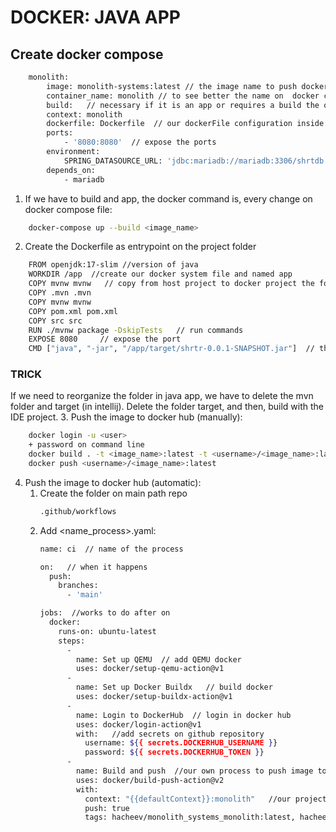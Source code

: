 # DOCKER: JAVA APP
## Create docker compose
```sh
    monolith:
        image: monolith-systems:latest // the image name to push docker
        container_name: monolith // to see better the name on  docker container ps command
        build:   // necessary if it is an app or requires a build the own app properly
        context: monolith
        dockerfile: Dockerfile  // our dockerFile configuration inside the app folder
        ports:
            - '8080:8080'  // expose the ports
        environment:
            SPRING_DATASOURCE_URL: 'jdbc:mariadb://mariadb:3306/shrtdb'
        depends_on:
            - mariadb
```
1. If we have to build and app, the docker command is, every change on docker compose file:
```sh
    docker-compose up --build <image_name>
```
2. Create the Dockerfile as entrypoint on the project folder
```sh
    FROM openjdk:17-slim //version of java
    WORKDIR /app  //create our docker system file and named app
    COPY mvnw mvnw   // copy from host project to docker project the folder
    COPY .mvn .mvn
    COPY mvnw mvnw
    COPY pom.xml pom.xml
    COPY src src
    RUN ./mvnw package -DskipTests   // run commands
    EXPOSE 8080     // expose the port
    CMD ["java", "-jar", "/app/target/shrtr-0.0.1-SNAPSHOT.jar"]  // the terminal command to up the app
```
### TRICK
If we need to reorganize the folder in java app, we have to delete the mvn folder and target (in intellij).
Delete the folder target, and then, build with the IDE project.
3. Push the image to docker hub (manually):
```sh
    docker login -u <user>
    + password on command line
    docker build . -t <image_name>:latest -t <username>/<image_name>:latest  // -t = tag, tag your last image and then tag to your Docker repository
    docker push <username>/<image_name>:latest
```
4. Push the image to docker hub (automatic):
    1. Create the folder on main path repo
        ```sh
        .github/workflows
        ```
    2. Add <name_process>.yaml:
        ```sh
        name: ci  // name of the process

        on:   // when it happens
          push:
            branches:
              - 'main'
        
        jobs:  //works to do after on
          docker:
            runs-on: ubuntu-latest
            steps:
              -
                name: Set up QEMU  // add QEMU docker
                uses: docker/setup-qemu-action@v1
              -
                name: Set up Docker Buildx   // build docker
                uses: docker/setup-buildx-action@v1
              -
                name: Login to DockerHub  // login in docker hub
                uses: docker/login-action@v1
                with:   //add secrets on github repository
                  username: ${{ secrets.DOCKERHUB_USERNAME }}
                  password: ${{ secrets.DOCKERHUB_TOKEN }}
              -
                name: Build and push  //our own process to push image to docker
                uses: docker/build-push-action@v2
                with:  
                  context: "{{defaultContext}}:monolith"   //our project image path
                  push: true
                  tags: hacheev/monolith_systems_monolith:latest, hacheev/monolith_systems_monolith:${{ github.sha }}  //two methods to tag the image
        ```

